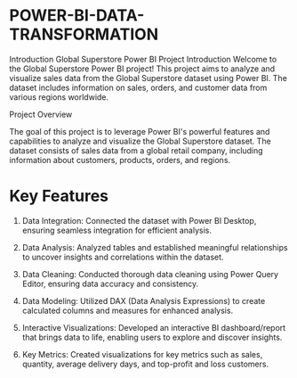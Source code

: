 # POWER-BI-DATA-TRANSFORMATION

Introduction
Global Superstore Power BI Project Introduction Welcome to the Global Superstore Power BI project! This project aims to analyze and visualize sales data from the Global Superstore dataset using Power BI. The dataset includes information on sales, orders, and customer data from various regions worldwide.

Project Overview

The goal of this project is to leverage Power BI's powerful features and capabilities to analyze and visualize the Global Superstore dataset. The dataset consists of sales data from a global retail company, including information about customers, products, orders, and regions.

# Key Features

1. Data Integration: Connected the dataset with Power BI Desktop, ensuring seamless integration for efficient analysis.

2. Data Analysis: Analyzed tables and established meaningful relationships to uncover insights and correlations within the dataset.

3. Data Cleaning: Conducted thorough data cleaning using Power Query Editor, ensuring data accuracy and consistency.

4. Data Modeling: Utilized DAX (Data Analysis Expressions) to create calculated columns and measures for enhanced analysis.

5. Interactive Visualizations: Developed an interactive BI dashboard/report that brings data to life, enabling users to explore and discover insights.

6. Key Metrics: Created visualizations for key metrics such as sales, quantity, average delivery days, and top-profit and loss customers.
